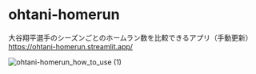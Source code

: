 # ohtani-homerun
大谷翔平選手のシーズンごとのホームラン数を比較できるアプリ（手動更新）  
https://ohtani-homerun.streamlit.app/

![ohtani-homerun_how_to_use (1)](https://github.com/user-attachments/assets/2c638c53-4940-406b-9db5-b8d2127258e3)
